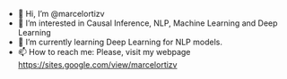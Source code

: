 - 👋 Hi, I’m @marcelortizv
- 👀 I’m interested in Causal Inference, NLP, Machine Learning and Deep Learning
- 🌱 I’m currently learning Deep Learning for NLP models.
- 📫 How to reach me: Please, visit my webpage https://sites.google.com/view/marcelortizv

<!---
marcelortizv/marcelortizv is a ✨ special ✨ repository because its `README.md` (this file) appears on your GitHub profile.
You can click the Preview link to take a look at your changes.
--->
